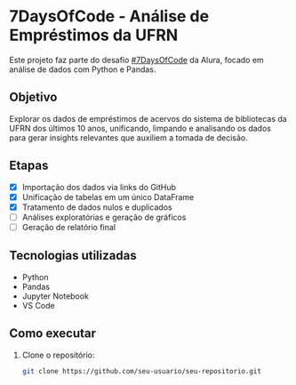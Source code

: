 # 7DaysOfCode - Análise de Empréstimos da UFRN

Este projeto faz parte do desafio [#7DaysOfCode](https://7daysofcode.io/) da Alura, focado em análise de dados com Python e Pandas.

## Objetivo

Explorar os dados de empréstimos de acervos do sistema de bibliotecas da UFRN dos últimos 10 anos, unificando, limpando e analisando os dados para gerar insights relevantes que auxiliem a tomada de decisão.

## Etapas

- [x] Importação dos dados via links do GitHub
- [x] Unificação de tabelas em um único DataFrame
- [x] Tratamento de dados nulos e duplicados
- [ ] Análises exploratórias e geração de gráficos
- [ ] Geração de relatório final

## Tecnologias utilizadas

- Python
- Pandas
- Jupyter Notebook
- VS Code

## Como executar

1. Clone o repositório:
   ```bash
   git clone https://github.com/seu-usuario/seu-repositorio.git

